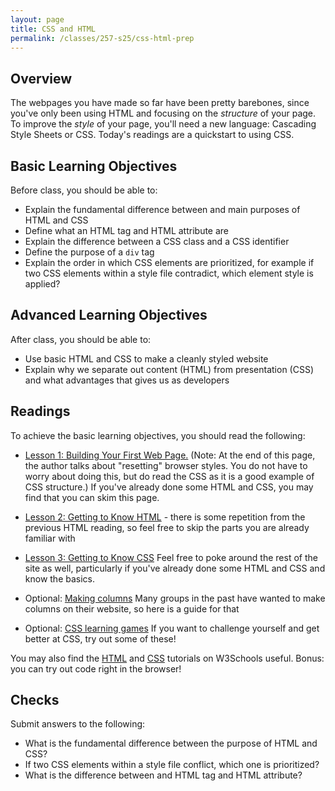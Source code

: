 ```yaml
---
layout: page
title: CSS and HTML
permalink: /classes/257-s25/css-html-prep
---
```


## Overview
The webpages you have made so far have been pretty barebones, since you've only been using HTML and focusing on the *structure* of your page. To improve the *style* of your page, you'll need a new language: Cascading Style Sheets or CSS. Today's readings are a quickstart to using CSS.


## Basic Learning Objectives
Before class, you should be able to:
* Explain the fundamental difference between and main purposes of HTML and CSS
* Define what an HTML tag and HTML attribute are
* Explain the difference between a CSS class and a CSS identifier
* Define the purpose of a `div` tag
* Explain the order in which CSS elements are prioritized, for example if two CSS elements within a style file contradict, which element style is applied?

## Advanced Learning Objectives
After class, you should be able to:
* Use basic HTML and CSS to make a cleanly styled website
* Explain why we separate out content (HTML) from presentation (CSS) and what advantages that gives us as developers

## Readings
To achieve the basic learning objectives, you should read the following:
* [Lesson 1: Building Your First Web Page.](http://learn.shayhowe.com/html-css/building-your-first-web-page/) (Note: At the end of this page, the author talks about "resetting" browser styles. You do not have to worry about doing this, but do read the CSS as it is a good example of CSS structure.) If you've already done some HTML and CSS, you may find that you can skim this page.

* [Lesson 2: Getting to Know HTML](http://learn.shayhowe.com/html-css/getting-to-know-html/) - there is some repetition from the previous HTML reading, so feel free to skip the parts you are already familiar with

* [Lesson 3: Getting to Know CSS](http://learn.shayhowe.com/html-css/getting-to-know-css/) Feel free to poke around the rest of the site as well, particularly if you've already done some HTML and CSS and know the basics.

* Optional: [Making columns](https://www.w3schools.com/howto/howto_css_two_columns.asp) Many groups in the past have wanted to make columns on their website, so here is a guide for that

* Optional: [CSS learning games](https://whatpixel.com/css-learning-games/) If you want to challenge yourself and get better at CSS, try out some of these!

You may also find the [HTML](https://www.w3schools.com/html/default.asp) and [CSS](https://www.w3schools.com/css/default.asp) tutorials on W3Schools useful. Bonus: you can try out code right in the browser!

## Checks
Submit answers to the following:
* What is the fundamental difference between the purpose of HTML and CSS?
* If two CSS elements within a style file conflict, which one is prioritized?
* What is the difference between and HTML tag and HTML attribute?